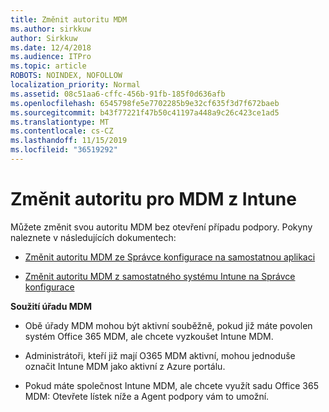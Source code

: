 ```yaml
---
title: Změnit autoritu MDM
ms.author: sirkkuw
author: Sirkkuw
ms.date: 12/4/2018
ms.audience: ITPro
ms.topic: article
ROBOTS: NOINDEX, NOFOLLOW
localization_priority: Normal
ms.assetid: 08c51aa6-cffc-456b-91fb-185f0d636afb
ms.openlocfilehash: 6545798fe5e7702285b9e32cf635f3d7f672baeb
ms.sourcegitcommit: b43f77221f47b50c41197a448a9c26c423ce1ad5
ms.translationtype: MT
ms.contentlocale: cs-CZ
ms.lasthandoff: 11/15/2019
ms.locfileid: "36519292"
---
```

# <a name="change-intune-mdm-authority"></a>Změnit autoritu pro MDM z Intune

Můžete změnit svou autoritu MDM bez otevření případu podpory. Pokyny naleznete v následujících dokumentech:
  
- [Změnit autoritu MDM ze Správce konfigurace na samostatnou aplikaci](https://docs.microsoft.com/sccm/mdm/deploy-use/migrate-change-mdm-authority)
    
- [Změnit autoritu MDM z samostatného systému Intune na Správce konfigurace](https://docs.microsoft.com/sccm/mdm/deploy-use/change-mdm-authority)
    
 **Soužití úřadu MDM**
  
- Obě úřady MDM mohou být aktivní souběžně, pokud již máte povolen systém Office 365 MDM, ale chcete vyzkoušet Intune MDM.
    
- Administrátoři, kteří již mají O365 MDM aktivní, mohou jednoduše označit Intune MDM jako aktivní z Azure portálu.
    
- Pokud máte společnost Intune MDM, ale chcete využít sadu Office 365 MDM: Otevřete lístek níže a Agent podpory vám to umožní.
    

